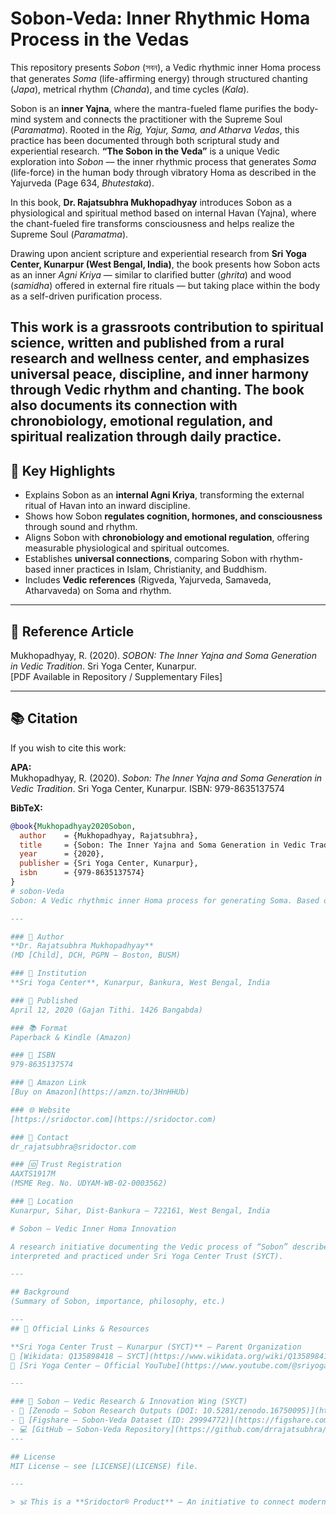 # Sobon-Veda: Inner Rhythmic Homa Process in the Vedas

This repository presents *Sobon* (সবন), a Vedic rhythmic inner Homa process that generates *Soma* (life-affirming energy) through structured chanting (*Japa*), metrical rhythm (*Chanda*), and time cycles (*Kala*).  

Sobon is an **inner Yajna**, where the mantra-fueled flame purifies the body-mind system and connects the practitioner with the Supreme Soul (*Paramatma*). Rooted in the *Rig, Yajur, Sama, and Atharva Vedas*, this practice has been documented through both scriptural study and experiential research.
**“The Sobon in the Veda”** is a unique Vedic exploration into *Sobon* — the inner rhythmic process that generates *Soma* (life-force) in the human body through vibratory Homa as described in the Yajurveda (Page 634, *Bhutestaka*). 

In this book, **Dr. Rajatsubhra Mukhopadhyay** introduces Sobon as a physiological and spiritual method based on internal Havan (Yajna), where the chant-fueled fire transforms consciousness and helps realize the Supreme Soul (*Paramatma*).

Drawing upon ancient scripture and experiential research from **Sri Yoga Center, Kunarpur (West Bengal, India)**, the book presents how Sobon acts as an inner *Agni Kriya* — similar to clarified butter (*ghrita*) and wood (*samidha*) offered in external fire rituals — but taking place within the body as a self-driven purification process.

This work is a grassroots contribution to spiritual science, written and published from a rural research and wellness center, and emphasizes universal peace, discipline, and inner harmony through Vedic rhythm and chanting. The book also documents its connection with chronobiology, emotional regulation, and spiritual realization through daily practice.
---

## 🔑 Key Highlights
- Explains Sobon as an **internal Agni Kriya**, transforming the external ritual of Havan into an inward discipline.  
- Shows how Sobon **regulates cognition, hormones, and consciousness** through sound and rhythm.  
- Aligns Sobon with **chronobiology and emotional regulation**, offering measurable physiological and spiritual outcomes.  
- Establishes **universal connections**, comparing Sobon with rhythm-based inner practices in Islam, Christianity, and Buddhism.  
- Includes **Vedic references** (Rigveda, Yajurveda, Samaveda, Atharvaveda) on Soma and rhythm.  

---

## 📄 Reference Article
Mukhopadhyay, R. (2020). *SOBON: The Inner Yajna and Soma Generation in Vedic Tradition*. Sri Yoga Center, Kunarpur.  
[PDF Available in Repository / Supplementary Files]

---

## 📚 Citation
If you wish to cite this work:  

**APA:**  
Mukhopadhyay, R. (2020). *Sobon: The Inner Yajna and Soma Generation in Vedic Tradition*. Sri Yoga Center, Kunarpur. ISBN: 979-8635137574  

**BibTeX:**  
```bibtex
@book{Mukhopadhyay2020Sobon,
  author    = {Mukhopadhyay, Rajatsubhra},
  title     = {Sobon: The Inner Yajna and Soma Generation in Vedic Tradition},
  year      = {2020},
  publisher = {Sri Yoga Center, Kunarpur},
  isbn      = {979-8635137574}
}
# sobon-Veda
Sobon: A Vedic rhythmic inner Homa process for generating Soma. Based on Yajurveda and experiential research by Dr. Rajatsubhra Mukhopadhyay (Sri Yoga Center, Kunarpur

---

### 📖 Author
**Dr. Rajatsubhra Mukhopadhyay**  
(MD [Child], DCH, PGPN – Boston, BUSM)

### 🏡 Institution
**Sri Yoga Center**, Kunarpur, Bankura, West Bengal, India

### 📅 Published
April 12, 2020 (Gajan Tithi. 1426 Bangabda)

### 📚 Format
Paperback & Kindle (Amazon)

### 🔢 ISBN
979-8635137574

### 🛒 Amazon Link
[Buy on Amazon](https://amzn.to/3HnHHUb)

### 🌐 Website
[https://sridoctor.com](https://sridoctor.com)

### 📧 Contact
dr_rajatsubhra@sridoctor.com

### 🆔 Trust Registration
AAXTS1917M  
(MSME Reg. No. UDYAM-WB-02-0003562)

### 📌 Location
Kunarpur, Sihar, Dist-Bankura – 722161, West Bengal, India

# Sobon – Vedic Inner Homa Innovation

A research initiative documenting the Vedic process of “Sobon” described in the Yajurveda, 
interpreted and practiced under Sri Yoga Center Trust (SYCT).

---

## Background
(Summary of Sobon, importance, philosophy, etc.)

---
## 📌 Official Links & Resources  

**Sri Yoga Center Trust – Kunarpur (SYCT)** – Parent Organization  
🔗 [Wikidata: Q135898418 – SYCT](https://www.wikidata.org/wiki/Q135898418)  
🎥 [Sri Yoga Center – Official YouTube](https://www.youtube.com/@sriyoga_center)

---

### 🌺 Sobon – Vedic Research & Innovation Wing (SYCT)  
- 📑 [Zenodo – Sobon Research Outputs (DOI: 10.5281/zenodo.16750095)](https://doi.org/10.5281/zenodo.16750095)  
- 📂 [Figshare – Sobon-Veda Dataset (ID: 29994772)](https://figshare.com/articles/dataset/sobon-Veda/29994772)  
- 💻 [GitHub – Sobon-Veda Repository](https://github.com/drrajatsubhra/sobon-Veda)
---

## License
MIT License – see [LICENSE](LICENSE) file.

---

> 🕉️ This is a **Sridoctor® Product** — An initiative to connect modern health consciousness with ancient Indian wisdom, written from a remote rural setting for the benefit of the world.
